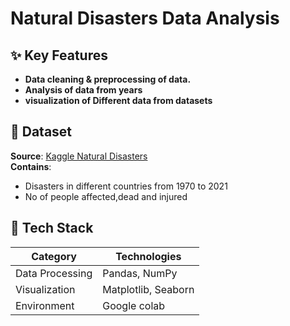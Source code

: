 # Natural Disasters Data Analysis


## ✨ Key Features
- **Data cleaning & preprocessing of data.**
- **Analysis of data from years**
- **visualization of Different data from datasets**

## 📂 Dataset
**Source**: [Kaggle Natural Disasters](https://www.kaggle.com/datasets/brsdincer/all-natural-disasters-19002021-eosdis/data)  
**Contains**:
- Disasters in different countries from 1970 to 2021
- No of people affected,dead and injured

## 💪 Tech Stack
| Category        | Technologies |
|-----------------|--------------|
| Data Processing | Pandas, NumPy |
| Visualization   | Matplotlib, Seaborn |
| Environment     | Google colab |
